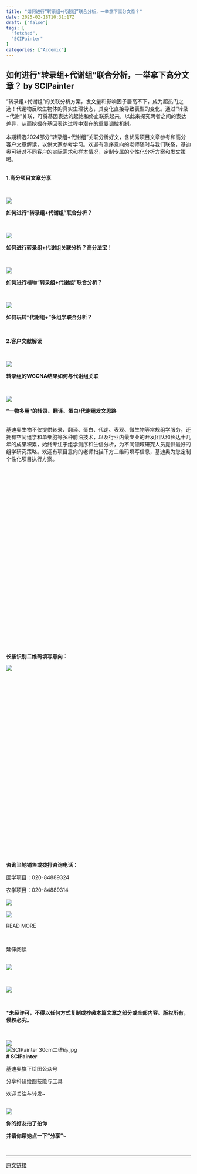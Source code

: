 ```yaml
---
title: "如何进行“转录组+代谢组”联合分析，一举拿下高分文章？"
date: 2025-02-18T10:31:17Z
draft: ["false"]
tags: [
  "fetched",
  "SCIPainter"
]
categories: ["Acdemic"]
---
```

如何进行“转录组+代谢组”联合分析，一举拿下高分文章？ by SCIPainter
------
<div><section><span>“转录组+代谢组”</span><span>的</span><span>关联分析方案，发文量和影响因子居高不下，成为超热门之选！代谢物反映生物体的真实生理状态，其变化直接导致表型的变化。通过“转录+代谢”关联，可将基因表达的起始和终止联系起来，以此来探究两者之间的表达差异，从而挖掘在基因表达过程中潜在的重要调控机制。</span></section><section><span><br></span></section><section><span>本期精选2024部分“转录组+代谢组”关联分析好文，含优秀项目文章参考和高分客户文章解读，以供大家参考学习。欢迎有测序意向的老师随时与我们联系，</span><span>基迪奥</span><span>可针对不同客户的实际需求和样本情况，定制专属的个性化分析方案和发文策略。</span></section><section mpa-from-tpl="t"><br mpa-from-tpl="t"></section><section data-mpa-template="t" mpa-from-tpl="t"><section mpa-from-tpl="t"><section mpa-from-tpl="t"><section mpa-from-tpl="t"><section mpa-from-tpl="t"><section mpa-from-tpl="t"><section mpa-from-tpl="t"><p><span><strong mpa-from-tpl="t" mpa-is-content="t">1.高分项目文章分享</strong></span></p></section></section></section></section></section></section></section><p><br></p><p><span><a target="_blank" href="https://mp.weixin.qq.com/s?__biz=MzA5NzQzOTgzMw==&amp;mid=2651030481&amp;idx=1&amp;sn=33826c9bb3f40c1f7400657d701a97ad&amp;scene=21#wechat_redirect" textvalue="如何进行“转录组+代谢组”联合分析？" linktype="image" imgurl="https://mmbiz.qpic.cn/mmbiz_png/6kvRq2WRXpiaXRYhYTSoibKibic5Z6UfHxR62iaIx5KIEeAl0nPaXQfx7n8Ptqvysd5AhAxRLTt5OJIN4lic0NcBqg2g/0?wx_fmt=png&amp;from=appmsg" imgdata="[object Object]" data-itemshowtype="0" tab="innerlink" data-linktype="1"><span><img data-galleryid="" data-imgfileid="503554339" data-ratio="0.4258517034068136" data-s="300,640" data-src="https://mmbiz.qpic.cn/mmbiz_png/6kvRq2WRXpiaXRYhYTSoibKibic5Z6UfHxR62iaIx5KIEeAl0nPaXQfx7n8Ptqvysd5AhAxRLTt5OJIN4lic0NcBqg2g/640?wx_fmt=png&amp;from=appmsg" data-type="png" data-w="998" src="https://mmbiz.qpic.cn/mmbiz_png/6kvRq2WRXpiaXRYhYTSoibKibic5Z6UfHxR62iaIx5KIEeAl0nPaXQfx7n8Ptqvysd5AhAxRLTt5OJIN4lic0NcBqg2g/640?wx_fmt=png&amp;from=appmsg"></span></a><br></span></p><p><span><strong><span>如何进行“转录组+代谢组”联合分析？</span></strong></span></p><p><span><br></span></p><p><span><a target="_blank" href="https://mp.weixin.qq.com/s?__biz=MzA5NzQzOTgzMw==&amp;mid=2651027060&amp;idx=1&amp;sn=fbe6636bca23072e324bff09825959b0&amp;scene=21#wechat_redirect" textvalue="如何进行转录组+代谢组关联分析？高分法宝！" linktype="image" imgurl="https://mmbiz.qpic.cn/mmbiz_png/6kvRq2WRXpiaXRYhYTSoibKibic5Z6UfHxR6wZgtsvkgaYniaFEInBicZsyF7ic41RicmUP6eb6gVJpTNt1lCK91RoJNWA/0?wx_fmt=png&amp;from=appmsg" imgdata="[object Object]" data-itemshowtype="0" tab="innerlink" data-linktype="1"><span><img data-galleryid="" data-imgfileid="503554340" data-ratio="0.425" data-s="300,640" data-src="https://mmbiz.qpic.cn/mmbiz_png/6kvRq2WRXpiaXRYhYTSoibKibic5Z6UfHxR6wZgtsvkgaYniaFEInBicZsyF7ic41RicmUP6eb6gVJpTNt1lCK91RoJNWA/640?wx_fmt=png&amp;from=appmsg" data-type="png" data-w="1080" src="https://mmbiz.qpic.cn/mmbiz_png/6kvRq2WRXpiaXRYhYTSoibKibic5Z6UfHxR6wZgtsvkgaYniaFEInBicZsyF7ic41RicmUP6eb6gVJpTNt1lCK91RoJNWA/640?wx_fmt=png&amp;from=appmsg"></span></a><br></span></p><p><span><strong>如何进行转录组+代谢组关联分析？高分法宝！</strong></span></p><p><span><br></span></p><p><span><a target="_blank" href="https://mp.weixin.qq.com/s?__biz=MzA5NzQzOTgzMw==&amp;mid=2651036770&amp;idx=1&amp;sn=3352c6e31ac92d2dea1b28af6bee3f42&amp;scene=21#wechat_redirect" textvalue="如何进行植物“转录组+代谢组”联合分析？" linktype="image" imgurl="https://mmbiz.qpic.cn/mmbiz_png/6kvRq2WRXpiaXRYhYTSoibKibic5Z6UfHxR6gr9ap5jsPoNm9n43VrZicg636NnmgouvIzzwJQrXFKibfGfglEu1cFCA/0?wx_fmt=png&amp;from=appmsg" imgdata="[object Object]" data-itemshowtype="0" tab="innerlink" data-linktype="1"><span><img data-galleryid="" data-imgfileid="503554341" data-ratio="0.4258517034068136" data-s="300,640" data-src="https://mmbiz.qpic.cn/mmbiz_png/6kvRq2WRXpiaXRYhYTSoibKibic5Z6UfHxR6gr9ap5jsPoNm9n43VrZicg636NnmgouvIzzwJQrXFKibfGfglEu1cFCA/640?wx_fmt=png&amp;from=appmsg" data-type="png" data-w="998" src="https://mmbiz.qpic.cn/mmbiz_png/6kvRq2WRXpiaXRYhYTSoibKibic5Z6UfHxR6gr9ap5jsPoNm9n43VrZicg636NnmgouvIzzwJQrXFKibfGfglEu1cFCA/640?wx_fmt=png&amp;from=appmsg"></span></a><br></span></p><p><span><strong>如何进行植物“转录组+代谢组”联合分析？</strong></span></p><p><span><br></span></p><p><span><a target="_blank" href="https://mp.weixin.qq.com/s?__biz=MzA5NzQzOTgzMw==&amp;mid=2651032582&amp;idx=1&amp;sn=dfcb3024cacb9e985fb015cd7049b341&amp;scene=21#wechat_redirect" textvalue="如何玩转“代谢组+”多组学联合分析？" linktype="image" imgurl="https://mmbiz.qpic.cn/mmbiz_png/6kvRq2WRXpiaXRYhYTSoibKibic5Z6UfHxR662ERjsdEbqattCp3MF6cyVKPCbCsKZ6sfjJiaf3hDorww8r7NjdJghg/0?wx_fmt=png&amp;from=appmsg" imgdata="[object Object]" data-itemshowtype="0" tab="innerlink" data-linktype="1"><span><img data-galleryid="" data-imgfileid="503554342" data-ratio="0.425" data-s="300,640" data-src="https://mmbiz.qpic.cn/mmbiz_png/6kvRq2WRXpiaXRYhYTSoibKibic5Z6UfHxR662ERjsdEbqattCp3MF6cyVKPCbCsKZ6sfjJiaf3hDorww8r7NjdJghg/640?wx_fmt=png&amp;from=appmsg" data-type="png" data-w="1080" src="https://mmbiz.qpic.cn/mmbiz_png/6kvRq2WRXpiaXRYhYTSoibKibic5Z6UfHxR662ERjsdEbqattCp3MF6cyVKPCbCsKZ6sfjJiaf3hDorww8r7NjdJghg/640?wx_fmt=png&amp;from=appmsg"></span></a><br></span></p><p><span><strong>如何玩转“代谢组+”多组学联合分析？</strong></span></p><section mpa-from-tpl="t"><br mpa-from-tpl="t"></section><section data-mpa-template="t" mpa-from-tpl="t"><section mpa-from-tpl="t"><section mpa-from-tpl="t"><section mpa-from-tpl="t"><section mpa-from-tpl="t"><section mpa-from-tpl="t"><section mpa-from-tpl="t"><p><span><strong mpa-from-tpl="t" mpa-is-content="t">2.客户文献解读</strong></span></p></section></section></section></section></section></section></section><section><br></section><p><span><a target="_blank" href="https://mp.weixin.qq.com/s?__biz=MzA5NzQzOTgzMw==&amp;mid=2651028200&amp;idx=1&amp;sn=840b36a7e3f85d8323645b1b765d6bf2&amp;scene=21#wechat_redirect" textvalue="转录组的WGCNA结果如何与代谢组关联？" linktype="image" imgurl="https://mmbiz.qpic.cn/mmbiz_png/6kvRq2WRXpiaXRYhYTSoibKibic5Z6UfHxR6UY9DDxibYZpm952aS0Iy5PBXdDHHDrMykXXhKQlfjXFSWOWzpIbPctg/0?wx_fmt=png&amp;from=appmsg" imgdata="[object Object]" data-itemshowtype="0" tab="innerlink" data-linktype="1"><span><img data-croporisrc="https://mmbiz.qpic.cn/mmbiz_png/6kvRq2WRXpiaXRYhYTSoibKibic5Z6UfHxR6UY9DDxibYZpm952aS0Iy5PBXdDHHDrMykXXhKQlfjXFSWOWzpIbPctg/0?wx_fmt=png&amp;from=appmsg" data-cropx1="0" data-cropx2="1277" data-cropy1="0" data-cropy2="525.8235294117648" data-galleryid="" data-imgfileid="503554343" data-ratio="0.4111111111111111" data-s="300,640" data-src="https://mmbiz.qpic.cn/mmbiz_jpg/6kvRq2WRXpiaXRYhYTSoibKibic5Z6UfHxR6vJB5Z2fwXCKkCWUicOHNicjqlolKHfcvJIORWHrJgRIAu5s4jTsZcyng/640?wx_fmt=jpeg" data-type="jpeg" data-w="1080" src="https://mmbiz.qpic.cn/mmbiz_jpg/6kvRq2WRXpiaXRYhYTSoibKibic5Z6UfHxR6vJB5Z2fwXCKkCWUicOHNicjqlolKHfcvJIORWHrJgRIAu5s4jTsZcyng/640?wx_fmt=jpeg"></span></a><br></span></p><p><span><strong>转录组的WGCNA结果如何与代谢组关联</strong></span></p><p><span><br></span></p><p><span><a target="_blank" href="https://mp.weixin.qq.com/s?__biz=MzA5NzQzOTgzMw==&amp;mid=2651027711&amp;idx=1&amp;sn=ae3a18fda4eaed9724ac917b0f073909&amp;scene=21#wechat_redirect" textvalue="“一物多用”的转录、翻译、蛋白/代谢组发文思路" linktype="image" imgurl="https://mmbiz.qpic.cn/mmbiz_png/6kvRq2WRXpiaXRYhYTSoibKibic5Z6UfHxR6RmCtOGNMaBzHESH04lPoFoVvSvl5K3D2I1YHCYtdEiavgcVgOMXUBNQ/0?wx_fmt=png&amp;from=appmsg" imgdata="[object Object]" data-itemshowtype="0" tab="innerlink" data-linktype="1"><span><img data-croporisrc="https://mmbiz.qpic.cn/mmbiz_png/6kvRq2WRXpiaXRYhYTSoibKibic5Z6UfHxR6RmCtOGNMaBzHESH04lPoFoVvSvl5K3D2I1YHCYtdEiavgcVgOMXUBNQ/0?wx_fmt=png&amp;from=appmsg" data-cropx1="33.12975778546713" data-cropx2="1419.4826989619376" data-cropy1="20.387543252595155" data-cropy2="657.4982698961937" data-galleryid="" data-imgfileid="503554344" data-ratio="0.45925925925925926" data-s="300,640" data-src="https://mmbiz.qpic.cn/mmbiz_jpg/6kvRq2WRXpiaXRYhYTSoibKibic5Z6UfHxR6e9JfDKxBe1Dpp9ibOfHpicpoPibYe5Weh8JYImUBxn2D0ibQv4iaGnp7SWA/640?wx_fmt=jpeg" data-type="jpeg" data-w="1080" src="https://mmbiz.qpic.cn/mmbiz_jpg/6kvRq2WRXpiaXRYhYTSoibKibic5Z6UfHxR6e9JfDKxBe1Dpp9ibOfHpicpoPibYe5Weh8JYImUBxn2D0ibQv4iaGnp7SWA/640?wx_fmt=jpeg"></span></a><br></span></p><p><span><strong>“一物多用”的转录、翻译、蛋白/代谢组发文思路</strong></span></p><section><span><br></span></section><section><span>基迪奥生物不仅提供转录、翻译、蛋白、代谢、表观、微生物等常规组学服务，还拥有空间组学和单细胞等多种前沿技术，以及行业内最专业的开发团队和长达十几年的成果积累，始终专注于组学测序和生信分析，为不同领域研究人员提供最好的组学研究策略。欢迎有项目意向的老师扫描下方二维码填写信息，基迪奥为您定制个性化项目执行方案。</span></section><section data-mpa-template="t" mpa-from-tpl="t"><section data-mpa-template="t" mpa-from-tpl="t"><section mpa-from-tpl="t"><section><section mpa-from-tpl="t"><section mpa-from-tpl="t"><section powered-by="xiumi.us" mpa-from-tpl="t"><section mpa-from-tpl="t"><section mpa-from-tpl="t"><svg viewbox="0 0 1 1" mpa-from-tpl="t"></svg></section></section></section></section><section mpa-from-tpl="t"><section powered-by="xiumi.us" mpa-from-tpl="t"><section mpa-from-tpl="t"><p><span><strong mpa-from-tpl="t" mpa-is-content="t">长按识别二维码填写意向：</strong></span></p></section></section></section></section></section></section></section></section><section><img data-cropselx1="0" data-cropselx2="202" data-cropsely1="0" data-cropsely2="189" data-imgfileid="503554103" data-ratio="1" data-src="https://mmbiz.qpic.cn/mmbiz_png/6kvRq2WRXpiactSAYcbZZ6IEL13ydZgibvzcM5ib4pqxeHfCtuOG69rsEMekwlDk5rvtCGE7aR5ucplqU5QgQkia7Q/640?wx_fmt=png&amp;from=appmsg" data-type="png" data-w="500" src="https://mmbiz.qpic.cn/mmbiz_png/6kvRq2WRXpiactSAYcbZZ6IEL13ydZgibvzcM5ib4pqxeHfCtuOG69rsEMekwlDk5rvtCGE7aR5ucplqU5QgQkia7Q/640?wx_fmt=png&amp;from=appmsg"></section><section data-mpa-template="t" mpa-from-tpl="t"><section data-mpa-template="t" mpa-from-tpl="t"><section mpa-from-tpl="t"><section><section mpa-from-tpl="t"><section mpa-from-tpl="t"><section powered-by="xiumi.us" mpa-from-tpl="t"><section mpa-from-tpl="t"><section mpa-from-tpl="t"><svg viewbox="0 0 1 1" mpa-from-tpl="t"></svg></section></section></section></section><section mpa-from-tpl="t"><section powered-by="xiumi.us" mpa-from-tpl="t"><section mpa-from-tpl="t"><p><span><strong mpa-from-tpl="t" mpa-is-content="t">咨询当地销售或拨打咨询电话：</strong></span></p></section></section></section></section></section></section></section></section><p><span>医学项目：020-84889324</span><br></p><section><span>农学项目：020-84889314</span></section><section mpa-from-tpl="t"><br mpa-from-tpl="t"></section><section data-mpa-template="t" mpa-from-tpl="t"><section data-mpa-template="t" mpa-from-tpl="t"><section data-mid="" mpa-from-tpl="t"><section data-mid="" mpa-from-tpl="t"><section data-mid="" mpa-from-tpl="t"><section data-mid="" mpa-from-tpl="t"><img data-imgfileid="100068188" data-ratio="0.5845070422535211" data-src="https://mmbiz.qpic.cn/mmbiz_png/b2NBibtPFhOXN1Rh1Y1ibC8AgJhOXqiay3X14awZPPYbNCb5iaqbLWGF6DNYjrp8kZ3n2fYUjQnaO9Bvj1mR14OBYA/640?from=appmsg&amp;wx_fmt=png" data-w="284" src="https://mmbiz.qpic.cn/mmbiz_png/b2NBibtPFhOXN1Rh1Y1ibC8AgJhOXqiay3X14awZPPYbNCb5iaqbLWGF6DNYjrp8kZ3n2fYUjQnaO9Bvj1mR14OBYA/640?from=appmsg&amp;wx_fmt=png"></section><section data-mid="" mpa-from-tpl="t"><br mpa-from-tpl="t"></section><section data-mid="" mpa-from-tpl="t"><section data-mid="" mpa-from-tpl="t"><section data-mid="" mpa-from-tpl="t"><img data-imgfileid="100068189" data-ratio="0.1875" data-src="https://mmbiz.qpic.cn/mmbiz_png/bBibQ23V3Ntgrq38h2o2ibqviaXVkG7lGBEFcN6YkiauqGrt4uSIQS0ogZsAhKFomNsIjLgm8W9nZWAqiaicYG26iaLfQ/640?from=appmsg&amp;wx_fmt=png" data-w="64" src="https://mmbiz.qpic.cn/mmbiz_png/bBibQ23V3Ntgrq38h2o2ibqviaXVkG7lGBEFcN6YkiauqGrt4uSIQS0ogZsAhKFomNsIjLgm8W9nZWAqiaicYG26iaLfQ/640?from=appmsg&amp;wx_fmt=png"></section><section data-mid="" mpa-from-tpl="t"><p data-mid="">READ MORE</p></section></section><section data-mid="" mpa-from-tpl="t"><br mpa-from-tpl="t"></section><section data-mid="" mpa-from-tpl="t"><p data-mid=""><span data-mid="">延伸阅读</span></p></section></section></section></section></section></section></section><section><span><br></span></section><section><span><a target="_blank" href="https://mp.weixin.qq.com/s?__biz=MzIyOTY3MDA3MA==&amp;mid=2247547066&amp;idx=1&amp;sn=9f471f14f24311938fc1af2adf0a9072&amp;scene=21#wechat_redirect" textvalue="植物单细胞合作文章多多多 平均IF 9.7" linktype="image" imgurl="https://mmbiz.qpic.cn/sz_mmbiz_jpg/tgUVxVRjT6kJvMniaLtGoKZg0AicadIHdbWJWIUsBubKOG2vV5SGomUClWn40oMwrfmrAiamoVZJBsfTDYgw3Z1bA/0?wx_fmt=jpeg&amp;from=appmsg" imgdata="[object Object]" data-itemshowtype="11" tab="innerlink" data-linktype="1"><span><img data-galleryid="" data-imgfileid="100066270" data-ratio="0.4685185185185185" data-s="300,640" data-src="https://mmbiz.qpic.cn/sz_mmbiz_jpg/tgUVxVRjT6kJvMniaLtGoKZg0AicadIHdbWJWIUsBubKOG2vV5SGomUClWn40oMwrfmrAiamoVZJBsfTDYgw3Z1bA/640?wx_fmt=jpeg&amp;from=appmsg" data-type="jpeg" data-w="1080" src="https://mmbiz.qpic.cn/sz_mmbiz_jpg/tgUVxVRjT6kJvMniaLtGoKZg0AicadIHdbWJWIUsBubKOG2vV5SGomUClWn40oMwrfmrAiamoVZJBsfTDYgw3Z1bA/640?wx_fmt=jpeg&amp;from=appmsg"></span></a><br></span></section><p><span><br></span></p><section><span><a target="_blank" href="https://mp.weixin.qq.com/s?__biz=MzIyOTY3MDA3MA==&amp;mid=2247542726&amp;idx=1&amp;sn=cc64351390ff79fcc3e138419cb53430&amp;scene=21#wechat_redirect" textvalue="一眼被老板夸的结果图这样画！超简单超丝滑" linktype="image" imgurl="https://mmbiz.qpic.cn/sz_mmbiz_jpg/tgUVxVRjT6mHo268k3HfSgXVlCCQXnelPDicyG0PxNY2CTwyiao2II62msd8wkXd9pD8SMqELanzuZl0UFUwufgA/0?wx_fmt=jpeg&amp;from=appmsg" imgdata="[object Object]" data-itemshowtype="0" tab="innerlink" data-linktype="1"><span><img data-galleryid="" data-imgfileid="100061143" data-ratio="0.4685185185185185" data-s="300,640" data-src="https://mmbiz.qpic.cn/sz_mmbiz_jpg/tgUVxVRjT6mHo268k3HfSgXVlCCQXnelPDicyG0PxNY2CTwyiao2II62msd8wkXd9pD8SMqELanzuZl0UFUwufgA/640?wx_fmt=jpeg&amp;from=appmsg" data-type="jpeg" data-w="1080" src="https://mmbiz.qpic.cn/sz_mmbiz_jpg/tgUVxVRjT6mHo268k3HfSgXVlCCQXnelPDicyG0PxNY2CTwyiao2II62msd8wkXd9pD8SMqELanzuZl0UFUwufgA/640?wx_fmt=jpeg&amp;from=appmsg"></span></a><br></span></section><p><br></p><p><strong><span>*未经许可，不得以任何方式复制或抄袭本篇文章之部分或全部内容。版权所有，侵权必究。</span></strong></p><p><br></p><section data-role="outer" label="Powered by 135editor.com"><section data-tools="135编辑器" data-id="105648"><section><section data-role="outer" label="Powered by 135editor.com"><section data-tools="135编辑器" data-id="105648"><section><section><img data-ratio="0.8780487804878049" data-src="https://mmbiz.qpic.cn/sz_mmbiz_png/tgUVxVRjT6kCKJYcEqEIfoJYG621mPJE8VibmibGU0Jxic9iabARVRH0FT6BNE8VAglWFXBPibFAU7a6tWGibSs8wyUg/640?wx_fmt=png" data-type="png" data-w="41" data-width="100%" data-imgfileid="100068185" src="https://mmbiz.qpic.cn/sz_mmbiz_png/tgUVxVRjT6kCKJYcEqEIfoJYG621mPJE8VibmibGU0Jxic9iabARVRH0FT6BNE8VAglWFXBPibFAU7a6tWGibSs8wyUg/640?wx_fmt=png"></section><section><section><section data-width="35%"><section><section data-width="100%"><img data-imgfileid="100068187" data-ratio="1" data-src="https://mmbiz.qpic.cn/sz_mmbiz_jpg/tgUVxVRjT6kCKJYcEqEIfoJYG621mPJEv5etCBwHicqbEPwnVrkpaasxqaVibM4mT2JdIuN6yTlYWDD4mL5A427A/640?wx_fmt=jpeg" data-type="jpeg" data-w="860" data-width="100%" title="SCIPainter 30cm二维码.jpg" src="https://mmbiz.qpic.cn/sz_mmbiz_jpg/tgUVxVRjT6kCKJYcEqEIfoJYG621mPJEv5etCBwHicqbEPwnVrkpaasxqaVibM4mT2JdIuN6yTlYWDD4mL5A427A/640?wx_fmt=jpeg"></section></section></section><section data-width="50%"><section><section data-brushtype="text"><span><strong># SCIPainter</strong></span></section><section data-brushtype="text" hm_fix="361:593"><p>基迪奥旗下绘图公众号</p><p>分享科研绘图技能与工具</p><p>欢迎关注与转发~</p></section></section></section></section></section></section></section></section><section><br></section></section></section><section data-role="paragraph"><section><section powered-by="xiumi.us"><section><section powered-by="xiumi.us"><section><img data-imgfileid="100068186" data-ratio="1" data-src="https://mmbiz.qpic.cn/sz_mmbiz_gif/tgUVxVRjT6kCKJYcEqEIfoJYG621mPJEgMd0aMPtmrDjiaX8sBhfhicVteeHf1JicexSpUbS3fdS9SiboUVN7guaPw/640?wx_fmt=gif" data-type="gif" data-w="400" src="https://mmbiz.qpic.cn/sz_mmbiz_gif/tgUVxVRjT6kCKJYcEqEIfoJYG621mPJEgMd0aMPtmrDjiaX8sBhfhicVteeHf1JicexSpUbS3fdS9SiboUVN7guaPw/640?wx_fmt=gif"></section></section></section><section><section powered-by="xiumi.us"><section><p><span><strong>你的好友拍了拍你</strong></span></p><p><span><strong>并请你帮她点一下</strong></span><strong><span>“分享”</span></strong><span><strong><span>~</span></strong></span></p></section></section></section></section></section><p><br></p></section></section><p><mp-style-type data-value="10000"></mp-style-type></p></div>  
<hr>
<a href="https://mp.weixin.qq.com/s/MZBClpJEzui7GPxvar1gIw",target="_blank" rel="noopener noreferrer">原文链接</a>
